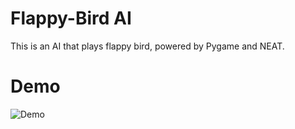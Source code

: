 # Flappy-Bird AI

This is an AI that plays flappy bird, powered by Pygame and NEAT.

# Demo

![Demo](ezgif.com-gif-maker.gif)
